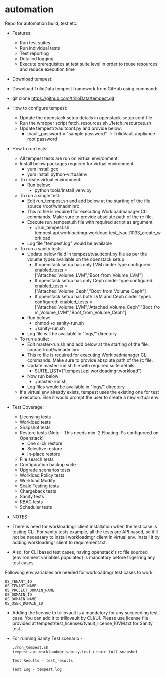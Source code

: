 # automation
Repo for automation build, test etc.

* Features:
    - Run test suites
    - Run individual tests
    - Test reporting
    - Detailed logging
    - Execute prerequisites at test suite level in order to reuse resources and reduce execution time

* Download tempest:

* Download TrilioData tempest framework from GitHub using command:

* git clone https://github.com/trilioData/tempest.git
* How to configure tempest:

    - Update the openstack setup details in openstack-setup.conf file 
    - Run the wrapper script fetch_resources.sh
      ./fetch_resources.sh
    - Update tempest/tvaultconf.py and provide below:
        - tvault_password = "sample password" → TrilioVault appliance root password
                
* How to run tests:

    - All tempest tests are run on virtual environment.
    - Install below packages required for virtual environment.
        - yum install gcc
        - yum install python-virtualenv 
    - To create virtual environment:
        - Run below:
            - python tools/install_venv.py
    - To run a single test:
        - Edit run_tempest.sh and add below at the starting of the file.
            source /root/wlmadminrc 
        - This rc file is required for executing Workloadmanager CLI commands. Make sure to provide absolute path of the rc file.
        - Execute run_tempest.sh file with required script as argument
            - ./run_tempest.sh tempest.api.workloadmgr.workload.test_tvault1033_create_workload
        - Log file "tempest.log" would be available
    - To run a sanity tests:
        - Update below field in tempest/tvaultconf.py file as per the volume types available on the openstack setup.
             - If openstack setup has only LVM cinder type configured:
               enabled_tests = ["Attached_Volume_LVM","Boot_from_Volume_LVM"] 
             - If openstack setup has only Ceph cinder type configured:
               enabled_tests = ["Attached_Volume_Ceph","Boot_from_Volume_Ceph"] 
             - If openstack setup has both LVM and Ceph cinder types configured:
               enabled_tests = ["Attached_Volume_LVM","Attached_Volume_Ceph","Boot_from_Volume_LVM","Boot_from_Volume_Ceph"] 
        - Run below:
            - chmod +x sanity-run.sh 
            - ./sanity-run.sh 
        - Log file will be available in "logs/" directory
    - To run a suite:
        - Edit master-run.sh and add below at the starting of the file.
            source /root/wlmadminrc 
        - This rc file is required for executing Workloadmanager CLI commands. Make sure to provide absolute path of the rc file.
        - Update master-run.sh file with required suite details:
            - SUITE_LIST=("tempest.api.workloadmgr.workload") 
        - Now run below:
            - ./master-run.sh 
        - Log files would be available in "logs/" directory.
     - If a virtual env already exists, tempest uses the existing one for test execution. Else it would prompt the user to create a new virtual env.

* Test Coverage:

    - Licensing tests
    - Workload tests
    - Snapshot tests
    - Restore tests (Note - This needs min. 2 Floating IPs configureed on Openstack)
        - One click restore
        - Selective restore
        - In-place restore
    - File search tests
    - Configuration backup suite
    - Upgrade scenarios tests
    - Workload Policy tests
    - Workload Modify
    - Scale Testing tests
    - Chargeback tests
    - Sanity tests
    - RBAC tests
    - Scheduler tests

* NOTES

* There is need for workloadmgr client installation when the test case is testing CLI. For sanity tests example, all the tests are API based, so it'll not be necessary to install workloadmgr client in virtual env. Install it by adding workloadmgr client to requirement.txt.

* Also, for CLI based test cases, having openstack's rc file sourced (environment variables populated) is mandatory before trigerring any test cases. 

Following env variables are needed for workloadmgr test cases to work:

    OS_TENANT_ID
    OS_TENANT_NAME
    OS_PROJECT_DOMAIN_NAME
    OS_DOMAIN_ID
    OS_DOMAIN_NAME
    OS_USER_DOMAIN_ID


* Adding the license to triliovault is a mandatory for any succeeding test case. You can add it to triliovault by CLI/UI. Please use license file provided at tempest/test_licenses/tvault_license_10VM.txt for Sanity test.

* For running Sanity Test scenario - 

      ./run_tempest.sh tempest.api.workloadmgr.sanity.test_create_full_snapshot
      
      Test Results - test_results
      
      Test Log - tempest.log 
